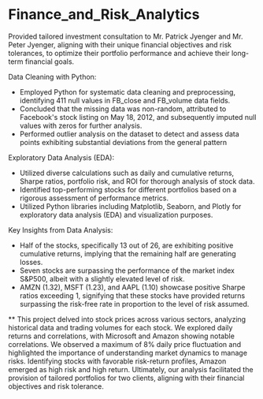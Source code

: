 # Finance_and_Risk_Analytics
Provided tailored investment consultation to Mr. Patrick Jyenger and Mr. Peter Jyenger, aligning with their unique financial objectives and risk tolerances, to optimize their portfolio performance and achieve their long-term financial goals.

Data Cleaning with Python:
- Employed Python for systematic data cleaning and preprocessing, identifying 411 null values in FB_close and FB_volume data fields.
- Concluded that the missing data was non-random, attributed to Facebook's stock listing on May 18, 2012, and subsequently imputed null values with zeros for further analysis.
- Performed outlier analysis on the dataset to detect and assess data points exhibiting substantial deviations from the general pattern

Exploratory Data Analysis (EDA):
- Utilized diverse calculations such as daily and cumulative returns, Sharpe ratios, portfolio risk, and ROI for thorough analysis of stock data.
- Identified top-performing stocks for different portfolios based on a rigorous assessment of performance metrics.
- Utilized Python libraries including Matplotlib, Seaborn, and Plotly for exploratory data analysis (EDA) and visualization purposes.

Key Insights from Data Analysis:
- Half of the stocks, specifically 13 out of 26, are exhibiting positive cumulative returns, implying that the remaining half are generating losses.
- Seven stocks are surpassing the performance of the market index S&P500, albeit with a slightly elevated level of risk.
- AMZN (1.32), MSFT (1.23), and AAPL (1.10) showcase positive Sharpe ratios exceeding 1, signifying that these stocks have provided returns surpassing the risk-free rate in proportion to the level of risk assumed.


** This project delved into stock prices across various sectors, analyzing historical data and trading volumes for each stock. We explored daily returns and correlations, with Microsoft and Amazon showing notable correlations. We observed a maximum of 8% daily price fluctuation and highlighted the importance of understanding market dynamics to manage risks. Identifying stocks with favorable risk-return profiles, Amazon emerged as high risk and high return. Ultimately, our analysis facilitated the provision of tailored portfolios for two clients, aligning with their financial objectives and risk tolerance.
